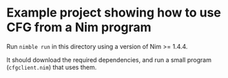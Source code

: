 # Example project showing how to use CFG from a Nim program

Run `nimble run` in this directory using a version of Nim >= 1.4.4.

It should download the required dependencies, and run a small program (`cfgclient.nim`) that uses them.
